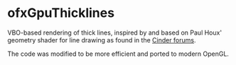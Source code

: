 # ofxGpuThicklines

VBO-based rendering of thick lines, inspired by and based on Paul Houx' geometry shader for line drawing as found in the [Cinder forums](https://forum.libcinder.org/topic/smooth-thick-lines-using-geometry-shader).

The code was modified to be more efficient and ported to modern OpenGL.



